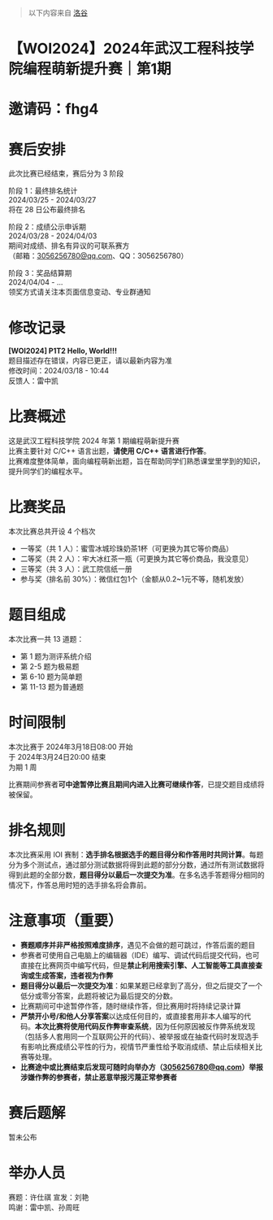 > 以下内容来自 [洛谷](https://www.luogu.com.cn/contest/161845)

# 【WOI2024】2024年武汉工程科技学院编程萌新提升赛｜第1期

# 邀请码：fhg4

# 赛后安排
此次比赛已经结束，赛后分为 $3$ 阶段

阶段 $1$：最终排名统计  
2024/03/25 - 2024/03/27  
将在 $28$ 日公布最终排名

阶段 $2$：成绩公示申诉期  
2024/03/28 - 2024/04/03  
期间对成绩、排名有异议的可联系赛方  
（邮箱：3056256780@qq.com、QQ：3056256780）

阶段 $3$：奖品结算期  
2024/04/04 - ...  
领奖方式请关注本页面信息变动、专业群通知

# 修改记录
 **[WOI2024] P1T2 Hello, World!!!**  
 题目描述存在错误，内容已更正，请以最新内容为准  
 修改时间：2024/03/18 - 10:44  
 反馈人：雷中凯

# 比赛概述
这是武汉工程科技学院 2024 年第 1 期编程萌新提升赛  
比赛主要针对 C/C++ 语言出题，**请使用 C/C++ 语言进行作答**。  
比赛难度整体简单，面向编程萌新出题，旨在帮助同学们熟悉课堂里学到的知识，提升同学们的编程水平。

# 比赛奖品
本次比赛总共开设 4 个档次
- 一等奖（共 1 人）：蜜雪冰城珍珠奶茶1杯（可更换为其它等价商品）
- 二等奖（共 2 人）：牢大冰红茶一瓶（可更换为其它等价商品，我没意见）
- 三等奖（共 3 人）：武工院信纸一册
- 参与奖（排名前 30%）：微信红包1个（金额从0.2~1元不等，随机发放）

# 题目组成
本次比赛一共 13 道题：
- 第 1 题为测评系统介绍  
- 第 2-5 题为极易题  
- 第 6-10 题为简单题  
- 第 11-13 题为普通题

# 时间限制
本次比赛于 2024年3月18日08:00 开始  
于 2024年3月24日20:00 结束  
为期 1 周

比赛期间参赛者**可中途暂停比赛且期间内进入比赛可继续作答**，已提交题目成绩将被保留。

# 排名规则
本次比赛采用 IOI 赛制：**选手排名根据选手的题目得分和作答用时共同计算**。每题分为多个测试点，通过部分测试数据将得到此题的部分分数，通过所有测试数据将得到此题的全部分数，**题目得分以最后一次提交为准**。在多名选手答题得分相同的情况下，作答总用时短的选手排名将会靠前。

# 注意事项（重要）
- **赛题顺序并非严格按照难度排序**，遇见不会做的题可跳过，作答后面的题目
- 参赛者可使用自己电脑上的编辑器（IDE）编写、调试代码后提交代码，也可直接在比赛网页中编写代码，但是**禁止利用搜索引擎、人工智能等工具直接查询或生成答案，违者视为作弊**
- **题目得分以最后一次提交为准**：如果某题已经拿到了高分，但之后提交了一个低分或零分答案，此题将被记为最后提交的分数。
- 比赛期间可中途暂停作答，随时继续作答，但比赛用时将持续记录计算
- **严禁开小号/和他人分享答案**以达成任何目的，或直接套用非本人编写的代码。**本次比赛将使用代码反作弊审查系统**，因为任何原因被反作弊系统发现（包括多人套用同一个互联网公开的代码）、被举报或在抽查代码时发现选手有影响比赛成绩公平性的行为，视情节严重性给予取消成绩、禁止后续相关比赛等处理。
- **比赛途中或比赛结束后发现可随时向举办方（3056256780@qq.com）举报涉嫌作弊的参赛者，禁止恶意举报污蔑正常参赛者**

# 赛后题解
暂未公布

# 举办人员
赛题：许仕祺
宣发：刘艳  
鸣谢：雷中凯、孙周旺  
